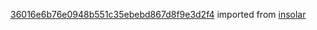 [36016e6b76e0948b551c35ebebd867d8f9e3d2f4](https://github.com/insolar/insolar/commit/36016e6b76e0948b551c35ebebd867d8f9e3d2f4) imported from [insolar](https://github.com/insolar/insolar)
